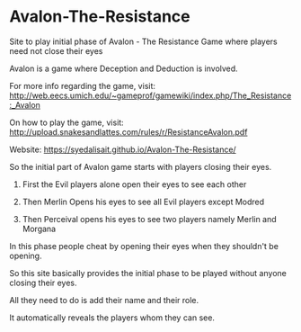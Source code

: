 # Avalon-The-Resistance
Site to play initial phase of Avalon - The Resistance Game where players need not close their eyes

Avalon is a game where Deception and Deduction is involved.

For more info regarding the game, visit: http://web.eecs.umich.edu/~gameprof/gamewiki/index.php/The_Resistance:_Avalon

On how to play the game, visit: http://upload.snakesandlattes.com/rules/r/ResistanceAvalon.pdf

Website: https://syedalisait.github.io/Avalon-The-Resistance/

So the initial part of Avalon game starts with players closing their eyes.

1. First the Evil players alone open their eyes to see each other

2. Then Merlin Opens his eyes to see all Evil players except Modred

3. Then Perceival opens his eyes to see two players namely Merlin and Morgana

In this phase people cheat by opening their eyes when they shouldn't be opening.

So this site basically provides the initial phase to be played without anyone closing their eyes.

All they need to do is add their name and their role.

It automatically reveals the players whom they can see.
